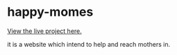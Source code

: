 
# happy-momes

[View the live project here.](https://mahsak89.github.io/happy-moms/)

it is a website which intend to help and reach mothers in.












